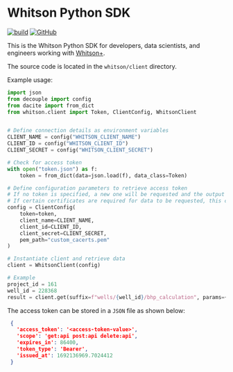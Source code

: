 # Whitson Python SDK

[![build](https://github.com/angelakdang/whitson-sdk-python/actions/workflows/release/badge.svg)](https://github.com/angelakdang/whitson-sdk-python/actions/actions?query=workflows:release)
[![GitHub](https://img.shields.io/github/license/angelakdang/whitson-sdk-python)](https://github.com/angelakdang/whitson-sdk-python/blob/master/LICENSE.txt)

This is the Whitson Python SDK for developers, data scientists, and engineers working with
[Whitson+](https://whitson.com/software/).

The source code is located in the `whitson/client` directory.

Example usage:

```python
import json
from decouple import config
from dacite import from_dict
from whitson.client import Token, ClientConfig, WhitsonClient


# Define connection details as environment variables
CLIENT_NAME = config("WHITSON_CLIENT_NAME")
CLIENT_ID = config("WHITSON_CLIENT_ID")
CLIENT_SECRET = config("WHITSON_CLIENT_SECRET")

# Check for access token
with open("token.json") as f:
    token = from_dict(data=json.load(f), data_class=Token)

# Define configuration parameters to retrieve access token
# If no token is specified, a new one will be requested and the output printed.
# If certain certificates are required for data to be requested, this can be specified in a PEM file
config = ClientConfig(
    token=token,
    client_name=CLIENT_NAME,
    client_id=CLIENT_ID,
    client_secret=CLIENT_SECRET,
    pem_path="custom_cacerts.pem"
)

# Instantiate client and retrieve data
client = WhitsonClient(config)

# Example
project_id = 161
well_id = 228368
result = client.get(suffix=f"wells/{well_id}/bhp_calculation", params={"project_id": project_id})
```

The access token can be stored in a `JSON` file as shown below:

```json
 {
   'access_token': '<access-token-value>',
   'scope': 'get:api post:api delete:api',
   'expires_in': 86400,
   'token_type': 'Bearer',
   'issued_at': 1692136969.7024412
 }
```
